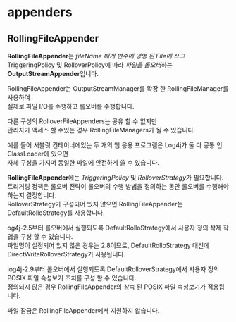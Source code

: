 # appenders

## RollingFileAppender

**RollingFileAppender**는 *fileName 매개 변수에 명명 된 File에 쓰고*  
TriggeringPolicy 및 RolloverPolicy에 따라 *파일을 롤오버*하는 **OutputStreamAppender**입니다.  

RollingFileAppender는 OutputStreamManager를 확장 한 RollingFileManager를 사용하여  
실제로 파일 I/O를 수행하고 롤오버를 수행합니다.  

다른 구성의 RolloverFileAppenders는 공유 할 수 없지만  
관리자가 액세스 할 수있는 경우 RollingFileManagers가 될 수 있습니다.  

예를 들어 서블릿 컨테이너에있는 두 개의 웹 응용 프로그램은 Log4j가 둘 다 공통 인 ClassLoader에 있으면  
자체 구성을 가지며 동일한 파일에 안전하게 쓸 수 있습니다.  

**RollingFileAppender**에는 *TriggeringPolicy* 및 *RolloverStrategy*가 필요합니다.  
트리거링 정책은 롤오버 전략이 롤오버의 수행 방법을 정의하는 동안 롤오버를 수행해야하는지 결정합니다.  
RolloverStrategy가 구성되어 있지 않으면 RollingFileAppender는 DefaultRolloStrategy를 사용합니다.  

og4j-2.5부터 롤오버에서 실행되도록 DefaultRolloStrategy에서 사용자 정의 삭제 작업을 구성 할 수 있습니다.  
파일명이 설정되어 있지 않은 경우는 2.8이므로, DefaultRolloStrategy 대신에 DirectWriteRolloverStrategy가 사용됩니다.  

log4j-2.9부터 롤오버에서 실행되도록 DefaultRolloverStrategy에서 사용자 정의 POSIX 파일 속성보기 조치를 구성 할 수 있습니다.  
정의되지 않은 경우 RollingFileAppender의 상속 된 POSIX 파일 속성보기가 적용됩니다.  

파일 잠금은 RollingFileAppender에서 지원하지 않습니다.  



